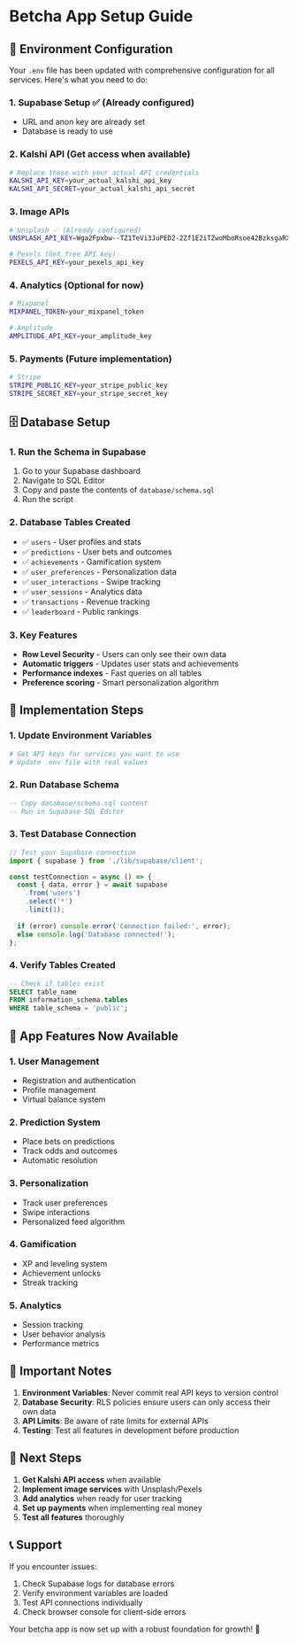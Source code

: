 # Betcha App Setup Guide

## 🚀 Environment Configuration

Your `.env` file has been updated with comprehensive configuration for all services. Here's what you need to do:

### 1. **Supabase Setup** ✅ (Already configured)
- URL and anon key are already set
- Database is ready to use

### 2. **Kalshi API** (Get access when available)
```bash
# Replace these with your actual API credentials
KALSHI_API_KEY=your_actual_kalshi_api_key
KALSHI_API_SECRET=your_actual_kalshi_api_secret
```

### 3. **Image APIs** 
```bash
# Unsplash ✅ (Already configured)
UNSPLASH_API_KEY=Wga2Fpxbw--TZ1TeVi3JuPED2-2Zf1E2iTZwoMboRsoe42BzksgaRXVUKSd3QK6u5HtvYWSbvnrdPRAOG-zXek

# Pexels (Get free API key)
PEXELS_API_KEY=your_pexels_api_key
```

### 4. **Analytics** (Optional for now)
```bash
# Mixpanel
MIXPANEL_TOKEN=your_mixpanel_token

# Amplitude  
AMPLITUDE_API_KEY=your_amplitude_key
```

### 5. **Payments** (Future implementation)
```bash
# Stripe
STRIPE_PUBLIC_KEY=your_stripe_public_key
STRIPE_SECRET_KEY=your_stripe_secret_key
```

## 🗄️ Database Setup

### 1. **Run the Schema in Supabase**
1. Go to your Supabase dashboard
2. Navigate to SQL Editor
3. Copy and paste the contents of `database/schema.sql`
4. Run the script

### 2. **Database Tables Created**
- ✅ `users` - User profiles and stats
- ✅ `predictions` - User bets and outcomes
- ✅ `achievements` - Gamification system
- ✅ `user_preferences` - Personalization data
- ✅ `user_interactions` - Swipe tracking
- ✅ `user_sessions` - Analytics data
- ✅ `transactions` - Revenue tracking
- ✅ `leaderboard` - Public rankings

### 3. **Key Features**
- **Row Level Security** - Users can only see their own data
- **Automatic triggers** - Updates user stats and achievements
- **Performance indexes** - Fast queries on all tables
- **Preference scoring** - Smart personalization algorithm

## 🔧 Implementation Steps

### 1. **Update Environment Variables**
```bash
# Get API keys for services you want to use
# Update .env file with real values
```

### 2. **Run Database Schema**
```sql
-- Copy database/schema.sql content
-- Run in Supabase SQL Editor
```

### 3. **Test Database Connection**
```typescript
// Test your Supabase connection
import { supabase } from './lib/supabase/client';

const testConnection = async () => {
  const { data, error } = await supabase
    .from('users')
    .select('*')
    .limit(1);
  
  if (error) console.error('Connection failed:', error);
  else console.log('Database connected!');
};
```

### 4. **Verify Tables Created**
```sql
-- Check if tables exist
SELECT table_name 
FROM information_schema.tables 
WHERE table_schema = 'public';
```

## 📱 App Features Now Available

### 1. **User Management**
- Registration and authentication
- Profile management
- Virtual balance system

### 2. **Prediction System**
- Place bets on predictions
- Track odds and outcomes
- Automatic resolution

### 3. **Personalization**
- Track user preferences
- Swipe interactions
- Personalized feed algorithm

### 4. **Gamification**
- XP and leveling system
- Achievement unlocks
- Streak tracking

### 5. **Analytics**
- Session tracking
- User behavior analysis
- Performance metrics

## 🚨 Important Notes

1. **Environment Variables**: Never commit real API keys to version control
2. **Database Security**: RLS policies ensure users can only access their own data
3. **API Limits**: Be aware of rate limits for external APIs
4. **Testing**: Test all features in development before production

## 🔗 Next Steps

1. **Get Kalshi API access** when available
2. **Implement image services** with Unsplash/Pexels
3. **Add analytics** when ready for user tracking
4. **Set up payments** when implementing real money
5. **Test all features** thoroughly

## 📞 Support

If you encounter issues:
1. Check Supabase logs for database errors
2. Verify environment variables are loaded
3. Test API connections individually
4. Check browser console for client-side errors

Your betcha app is now set up with a robust foundation for growth! 🎉
